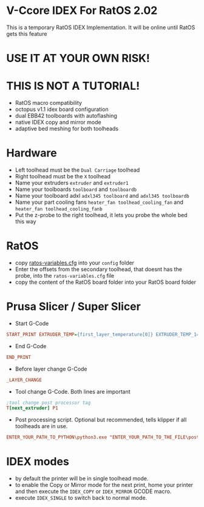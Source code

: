 # V-Ccore IDEX For RatOS 2.02
This is a temporary RatOS IDEX Implementation. It will be online until RatOS gets this feature
# USE IT AT YOUR OWN RISK!
# THIS IS NOT A TUTORIAL! 
- RatOS macro compatibility 
- octopus v1.1 idex board configuration 
- dual EBB42 toolboards with autoflashing
- native IDEX copy and mirror mode 
- adaptive bed meshing for both toolheads

# Hardware
- Left toolhead must be the ```Dual Carriage``` toolhead
- Right toolhead must be the ```X``` toolhead
- Name your extruders ```extruder``` and ```extruder1```
- Name your toolboards ```toolboard``` and ```toolboardb```
- Name your toolboard adxl ```adxl345 toolboard``` and ```adxl345 toolboardb```
- Name your part cooling fans ```heater_fan toolhead_cooling_fan``` and ```heater_fan toolhead_cooling_fanb```
- Put the z-probe to the right toolhead, it lets you probe the whole bed this way

# RatOS
- copy [ratos-variables.cfg](/klipper_config/ratos-variables.cfg) into your ```config``` folder
- Enter the offsets from the secondary toolhead, that doesnt has the probe, into the ```ratos-variables.cfg``` file 
- copy the content of the RatOS board folder into your RatOS board folder

# Prusa Slicer / Super Slicer

- Start G-Code
```ini
START_PRINT EXTRUDER_TEMP={first_layer_temperature[0]} EXTRUDER_TEMP_1={first_layer_temperature[1]} EXTRUDER_OTHER_LAYER_TEMP={temperature[0]} EXTRUDER_OTHER_LAYER_TEMP_1={temperature[1]} BED_TEMP={first_layer_bed_temperature} X0={first_layer_print_min[0]} Y0={first_layer_print_min[1]} X1={first_layer_print_max[0]} Y1={first_layer_print_max[1]} INITIAL_TOOL={initial_tool}
```

- End G-Code
```ini
END_PRINT
```

- Before layer change G-Code
```ini
_LAYER_CHANGE
```

- Tool change G-Code. 
Both lines are important
```ini
;tool change post processor tag
T[next_extruder] P1
```

- Post processing script. 
Optional but recommended, tells klipper if all toolheads are in use.
```ini
ENTER_YOUR_PATH_TO_PYTHON\python3.exe "ENTER_YOUR_PATH_TO_THE_FILE\postprocessor.py"
```

# IDEX modes
- by default the printer will be in single toolhead mode.
- to enable the Copy or Mirror mode for the next print, home your printer and then execute the ```IDEX_COPY``` or ```IDEX_MIRROR``` GCODE macro.
- execute ```IDEX_SINGLE``` to switch back to normal mode.